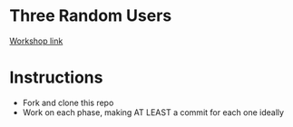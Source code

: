 # Three Random Users

[Workshop link](https://learn.fullstackacademy.com/workshop/5e32c5a039071900047dfd88/content/5e32c5b339071900047dfd8f/text)

# Instructions

- Fork and clone this repo
- Work on each phase, making AT LEAST a commit for each one ideally
